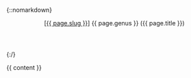 <section id="{{ page.slug }}">

{::nomarkdown}

  <header class="inline">
    <a class="slug" href="{{ page.url | relative_url }}">[{{ page.slug }}]</a>
    <span class='genus'>{{ page.genus }}</span>
    ({{ page.title }})
  </header>

{:/}

  {{ content }}

</section>
